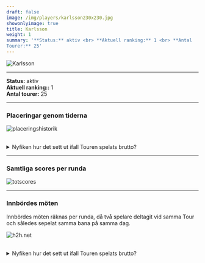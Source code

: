```yaml
---  
draft: false  
image: /img/players/karlsson230x230.jpg  
showonlyimage: true  
title: Karlsson  
weight: 1  
summary: '**Status:** aktiv <br> **Aktuell ranking:** 1 <br> **Antal
Tourer:** 25'  
---
```


![Karlsson](/img/players/karlsson230x230.jpg)

------------------------------------------------------------------------

**Status:** aktiv  
**Aktuell ranking::** 1  
**Antal tourer:** 25

------------------------------------------------------------------------

### Placeringar genom tiderna

![placeringshistorik](/playerstats/Karlsson.placing.net.png) <br><br>
<details> <summary>Nyfiken hur det sett ut ifall Touren spelats
brutto?</summary> <p>

![placeringshistorik](/playerstats/Karlsson.placing.gross.png) </p>
</details>

------------------------------------------------------------------------

### Samtliga scores per runda

![totscores](/playerstats/Karlsson.totscores.png)

------------------------------------------------------------------------

### Innbördes möten

Innbördes möten räknas per runda, då två spelare deltagit vid samma Tour
och således sepelat samma bana på samma dag.

![h2h.net](/playerstats/Karlsson.h2h.net.png) <br><br> <details>
<summary>Nyfiken hur det sett ut ifall Touren spelats brutto?</summary>
<p>

![h2h.gross](/playerstats/Karlsson.h2h.gross.png) </p> </details>
